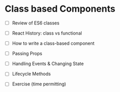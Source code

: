 # Class based Components

- [ ] Review of ES6 classes
- [ ] React History: class vs functional
- [ ] How to write a class-based component
- [ ] Passing Props
- [ ] Handling Events & Changing State
- [ ] Lifecycle Methods
- [ ] Exercise (time permitting)


